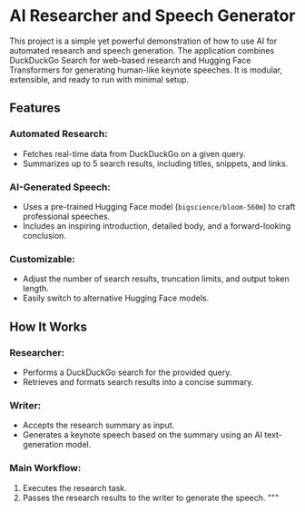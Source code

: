 # AI Researcher and Speech Generator

This project is a simple yet powerful demonstration of how to use AI for automated research and speech generation. The application combines DuckDuckGo Search for web-based research and Hugging Face Transformers for generating human-like keynote speeches. It is modular, extensible, and ready to run with minimal setup.

## Features

### Automated Research:
- Fetches real-time data from DuckDuckGo on a given query.
- Summarizes up to 5 search results, including titles, snippets, and links.

### AI-Generated Speech:
- Uses a pre-trained Hugging Face model (`bigscience/bloom-560m`) to craft professional speeches.
- Includes an inspiring introduction, detailed body, and a forward-looking conclusion.

### Customizable:
- Adjust the number of search results, truncation limits, and output token length.
- Easily switch to alternative Hugging Face models.

## How It Works

### Researcher:
- Performs a DuckDuckGo search for the provided query.
- Retrieves and formats search results into a concise summary.

### Writer:
- Accepts the research summary as input.
- Generates a keynote speech based on the summary using an AI text-generation model.

### Main Workflow:
1. Executes the research task.
2. Passes the research results to the writer to generate the speech.
"""
